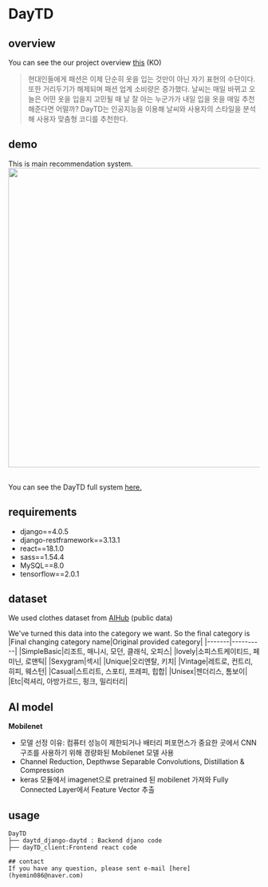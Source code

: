 # DayTD

## overview
You can see the our project overview [this](https://www.notion.so/DayTD-project-e1c855fe39f84c38b74c20fa1dff0cc4) (KO)
<br>
>현대인들에게 패션은 이제 단순히 옷을 입는 것만이 아닌 자기 표현의 수단이다. 또한 거리두기가 해제되며 패션 업계 소비량은 증가했다. 날씨는 매일 바뀌고 오늘은 어떤 옷을 입을지 고민될 때 날 잘 아는 누군가가 내일 입을 옷을 매일 추천해준다면 어떨까?  DayTD는 인공지능을 이용해 날씨와 사용자의 스타일을 분석해 사용자 맞춤형 코디를 추천한다.

## demo
This is main recommendation system.
<img src="https://user-images.githubusercontent.com/76083173/194900222-48f03b9b-71d8-43cb-b3eb-9e3ffbc14622.gif" width="600">


<br>You can see the DayTD full system [here.](https://youtu.be/HL41fkaI8M0)</br>

## requirements

- django==4.0.5
- django-restframework==3.13.1
- react==18.1.0
- sass==1.54.4
- MySQL==8.0
- tensorflow==2.0.1

## dataset
We used clothes dataset from [AIHub](https://www.aihub.or.kr/aihubdata/data/view.do?currMenu=115&topMenu=100)
(public data)

We've turned this data into the category we want. So the final category is
|Final changing category name|Original provided category|
|-------|----------|
|SimpleBasic|리조트, 매니시, 모던, 클래식, 오피스|
|lovely|소피스트케이티드, 페미닌, 로맨틱|
|Sexygram|섹시|
|Unique|오리엔탈, 키치|
|Vintage|레트로, 컨트리, 히피, 웨스턴|
|Casual|스트리트, 스포티, 프레피, 힙합|
|Unisex|젠더리스, 톰보이|
|Etc|럭셔리, 아방가르드, 펑크, 밀리터리|

## AI model
**Mobilenet**
- 모델 선정 이유: 컴퓨터 성능이 제한되거나 배터리 퍼포먼스가 중요한 곳에서 CNN 구조를 사용하기 위해 경량화된 Mobilenet 모델 사용
- Channel Reduction, Depthwse Separable Convolutions, Distillation & Compression
- keras 모듈에서 imagenet으로 pretrained 된 mobilenet 가져와 Fully Connected Layer에서 Feature Vector 추출

## usage
```
DayTD
├── daytd_django-daytd : Backend djano code
├── dayTD_client:Frontend react code

## contact
If you have any question, please sent e-mail [here](hyemin086@naver.com)
